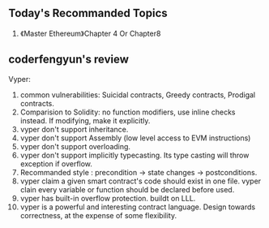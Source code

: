 ## Today's Recommanded Topics
1. 《Master Ethereum》Chapter 4 Or Chapter8

## coderfengyun's review
Vyper: 
1. common vulnerabilities: Suicidal contracts, Greedy contracts, Prodigal contracts. 
2. Comparision to Solidity: no function modifiers, use inline checks instead. If modifying, make it explicitly.
3. vyper don't support inheritance.
4. vyper don't support Assembly (low level access to EVM instructions)
5. vyper don't support overloading.
6. vyper don't support implicitly typecasting. Its type casting will throw exception if overflow.
7. Recommanded style : precondition -> state changes -> postconditions.
8. vyper claim a given smart contract's code should exist in one file. vyper clain every variable or function should be declared before used.
9. vyper has built-in overflow protection. buildt on LLL.
10. vyper is a powerful and interesting contract language. Design towards correctness, at the expense of some flexibility.

